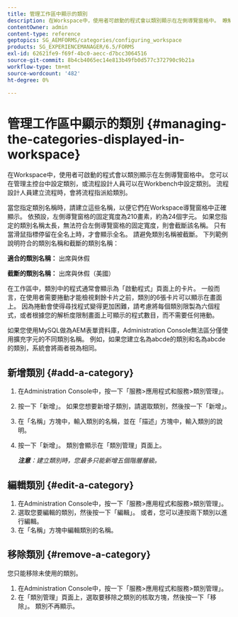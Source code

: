 ```yaml
---
title: 管理工作區中顯示的類別
description: 在Workspace中，使用者可啟動的程式會以類別顯示在左側導覽窗格中。 瞭解如何管理工作區中顯示的這些類別。
contentOwner: admin
content-type: reference
geptopics: SG_AEMFORMS/categories/configuring_workspace
products: SG_EXPERIENCEMANAGER/6.5/FORMS
exl-id: 62621fe9-f69f-4bc0-aecc-d7bcc3064516
source-git-commit: 8b4cb4065ec14e813b49fb0d577c372790c9b21a
workflow-type: tm+mt
source-wordcount: '482'
ht-degree: 0%

---
```


# 管理工作區中顯示的類別 {#managing-the-categories-displayed-in-workspace}

在Workspace中，使用者可啟動的程式會以類別顯示在左側導覽窗格中。 您可以在管理主控台中設定類別，或流程設計人員可以在Workbench中設定類別。 流程設計人員建立流程時，會將流程指派給類別。

當您指定類別名稱時，請建立這些名稱，以便它們在Workspace導覽窗格中正確顯示。 依預設，左側導覽窗格的固定寬度為210畫素，約為24個字元。 如果您指定的類別名稱太長，無法符合左側導覽窗格的固定寬度，則會截斷該名稱。 只有當滑鼠指標停留在全名上時，才會顯示全名。 請避免類別名稱被截斷。 下列範例說明符合的類別名稱和截斷的類別名稱：

**適合的類別名稱：** 出席與休假

**截斷的類別名稱：** 出席與休假（美國）

在工作區中，類別中的程式通常會顯示為「啟動程式」頁面上的卡片。 一般而言，在使用者需要捲動才能檢視剩餘卡片之前，類別的6張卡片可以顯示在畫面上。 因為捲動會使得尋找程式變得更加困難，請考慮將每個類別限製為六個程式，或者根據您的解析度限制畫面上可顯示的程式數目，而不需要任何捲動。

如果您使用MySQL做為AEM表單資料庫，Administration Console無法區分僅使用擴充字元的不同類別名稱。 例如，如果您建立名為abcde的類別和名為abcde的類別，系統會將兩者視為相同。

## 新增類別 {#add-a-category}

1. 在Administration Console中，按一下「服務>應用程式和服務>類別管理」。
1. 按一下「新增」。 如果您想要新增子類別，請選取類別，然後按一下「新增」。
1. 在「名稱」方塊中，輸入類別的名稱，並在「描述」方塊中，輸入類別的說明。
1. 按一下「新增」。 類別會顯示在「類別管理」頁面上。

   ***注意&#x200B;**：建立類別時，您最多只能新增五個階層層級。*

## 編輯類別 {#edit-a-category}

1. 在Administration Console中，按一下「服務>應用程式和服務>類別管理」。
1. 選取您要編輯的類別，然後按一下「編輯」。 或者，您可以連按兩下類別以進行編輯。
1. 在「名稱」方塊中編輯類別的名稱。

## 移除類別 {#remove-a-category}

您只能移除未使用的類別。

1. 在Administration Console中，按一下「服務>應用程式和服務>類別管理」。
1. 在「類別管理」頁面上，選取要移除之類別的核取方塊，然後按一下「移除」。 類別不再顯示。
